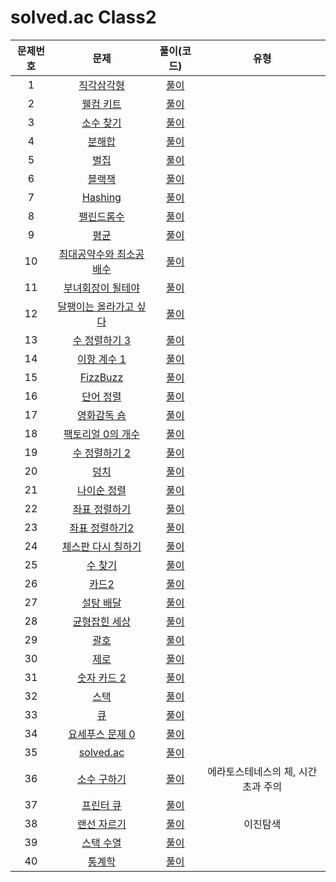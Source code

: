 # solved.ac Class2

| 문제번호 |  문제  | 풀이(코드) | 유형 |     
|  :---:  | :---: |   :---:  |    :---:  |    
| 1  | [직각삼각형](https://www.acmicpc.net/problem/4153) | [풀이](./4153.py) |    |
| 2  | [웰컴 키트](https://www.acmicpc.net/problem/30802) | [풀이](./30802.py) |    |
| 3  | [소수 찾기](https://www.acmicpc.net/problem/1978) | [풀이](./1978.py) |    |
| 4  | [분해합](https://www.acmicpc.net/problem/2231) | [풀이](./2231.py) |    |
| 5  | [벌집](https://www.acmicpc.net/problem/2292) | [풀이](./2292.py) |    |
| 6  | [블랙잭](https://www.acmicpc.net/problem/2798) | [풀이](./2798.py) |   | 
| 7  | [Hashing](https://www.acmicpc.net/problem/15829) | [풀이](./15829.py) |    |
| 8  | [팰린드롬수](https://www.acmicpc.net/problem/1259) | [풀이](./1259.py) |    |
| 9  | [평균](https://www.acmicpc.net/problem/1546) | [풀이](./1546.py) |    |
| 10  | [최대공약수와 최소공배수](https://www.acmicpc.net/problem/2609) | [풀이](./2609.py) |    |
| 11  | [부녀회장이 될테야](https://www.acmicpc.net/problem/2775) | [풀이](./2275.py) |    |
| 12  | [달팽이는 올라가고 싶다](https://www.acmicpc.net/problem/2869) | [풀이](./2869.py) |    |
| 13  | [수 정렬하기 3](https://www.acmicpc.net/problem/10989) | [풀이](./10989.py) |    |
| 14  | [이항 계수 1](https://www.acmicpc.net/problem/11050) | [풀이](./11050.py) |    |
| 15  | [FizzBuzz](https://www.acmicpc.net/problem/28702) | [풀이](./28702.py) |    |
| 16  | [단어 정렬](https://www.acmicpc.net/problem/1181) | [풀이](./1181.py) |    |
| 17  | [영화감독 숌](https://www.acmicpc.net/problem/1436) | [풀이](./1436.py) |    |
| 18  | [팩토리얼 0의 개수](https://www.acmicpc.net/problem/1676) | [풀이](./1676.py) |    |
| 19  | [수 정렬하기 2](https://www.acmicpc.net/problem/2751) | [풀이](./2751.py) |    |
| 20  | [덩치](https://www.acmicpc.net/problem/7568) | [풀이](./7568.py) |    |
| 21  | [나이순 정렬](https://www.acmicpc.net/problem/10814) | [풀이](./10814.py) |    |
| 22  | [좌표 정렬하기](https://www.acmicpc.net/problem/11650) | [풀이](./11650.py) |    |
| 23  | [좌표 정렬하기2](https://www.acmicpc.net/problem/11651) | [풀이](./11651.py) |    |
| 24  | [체스판 다시 칠하기](https://www.acmicpc.net/problem/1018) | [풀이]() |    |
| 25  | [수 찾기](https://www.acmicpc.net/problem/1920) | [풀이](./1920.py) |    |
| 26  | [카드2](https://www.acmicpc.net/problem/2164) | [풀이](./2164.py) |    |
| 27  | [설탕 배달](https://www.acmicpc.net/problem/2839) | [풀이](./2839.py) |    |
| 28  | [균형잡힌 세상](https://www.acmicpc.net/problem/4949) | [풀이](./4949.py) |    |
| 29  | [괄호](https://www.acmicpc.net/problem/9012) | [풀이](./9012.py) |    |
| 30  | [제로](https://www.acmicpc.net/problem/10773) | [풀이](./10773.py) |    |
| 31  | [숫자 카드 2](https://www.acmicpc.net/problem/10816) | [풀이](./10816.py) |    |
| 32  | [스택](https://www.acmicpc.net/problem/10828) | [풀이](./10828.py) |    |
| 33  | [큐](https://www.acmicpc.net/problem/10845) | [풀이](./10845.py) |    |
| 34  | [요세푸스 문제 0](https://www.acmicpc.net/problem/11866) | [풀이](./11866.py) |    |
| 35  | [solved.ac](https://www.acmicpc.net/problem/18110) | [풀이](./18110.py) |    |
| 36  | [소수 구하기](https://www.acmicpc.net/problem/1929) | [풀이](./1929.py) | 에라토스테네스의 체, 시간초과 주의 |   
| 37  | [프린터 큐](https://www.acmicpc.net/problem/1966) | [풀이]() |    |
| 38  | [랜선 자르기](https://www.acmicpc.net/problem/1654) | [풀이](./1654) | 이진탐색 |        
| 39  | [스택 수열](https://www.acmicpc.net/problem/1874) | [풀이]() |    |
| 40  | [통계학](https://www.acmicpc.net/problem/2108) | [풀이]() |    |